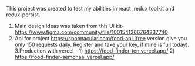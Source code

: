 This project was created to test my abilities in react ,redux toolkit and redux-persist.
1. Main design ideas was taken from this Ui kit- https://www.figma.com/community/file/1001541266764237740
2. Api for project https://spoonacular.com/food-api.(free version give you only 150 requests daily. 
Register and take your key, if mine is full today).
3.Production with vercel - 1) https://food-finder-ten.vercel.app/ 2) https://food-finder-semchaai.vercel.app/
